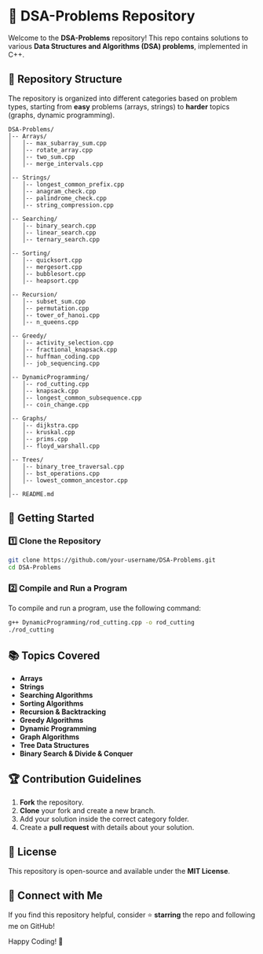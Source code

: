 # 📌 DSA-Problems Repository

Welcome to the **DSA-Problems** repository! This repo contains solutions to various **Data Structures and Algorithms (DSA) problems**, implemented in C++.

## 📂 Repository Structure
The repository is organized into different categories based on problem types, starting from **easy** problems (arrays, strings) to **harder** topics (graphs, dynamic programming).

```
DSA-Problems/
│-- Arrays/
│   │-- max_subarray_sum.cpp
│   │-- rotate_array.cpp
│   │-- two_sum.cpp
│   │-- merge_intervals.cpp
│
│-- Strings/
│   │-- longest_common_prefix.cpp
│   │-- anagram_check.cpp
│   │-- palindrome_check.cpp
│   │-- string_compression.cpp
│
│-- Searching/
│   │-- binary_search.cpp
│   │-- linear_search.cpp
│   │-- ternary_search.cpp
│
│-- Sorting/
│   │-- quicksort.cpp
│   │-- mergesort.cpp
│   │-- bubblesort.cpp
│   │-- heapsort.cpp
│
│-- Recursion/
│   │-- subset_sum.cpp
│   │-- permutation.cpp
│   │-- tower_of_hanoi.cpp
│   │-- n_queens.cpp
│
│-- Greedy/
│   │-- activity_selection.cpp
│   │-- fractional_knapsack.cpp
│   │-- huffman_coding.cpp
│   │-- job_sequencing.cpp
│
│-- DynamicProgramming/
│   │-- rod_cutting.cpp
│   │-- knapsack.cpp
│   │-- longest_common_subsequence.cpp
│   │-- coin_change.cpp
│
│-- Graphs/
│   │-- dijkstra.cpp
│   │-- kruskal.cpp
│   │-- prims.cpp
│   │-- floyd_warshall.cpp
│
│-- Trees/
│   │-- binary_tree_traversal.cpp
│   │-- bst_operations.cpp
│   │-- lowest_common_ancestor.cpp
│
│-- README.md
```

## 🚀 Getting Started
### **1️⃣ Clone the Repository**
```bash
git clone https://github.com/your-username/DSA-Problems.git
cd DSA-Problems
```

### **2️⃣ Compile and Run a Program**
To compile and run a program, use the following command:
```bash
g++ DynamicProgramming/rod_cutting.cpp -o rod_cutting
./rod_cutting
```

## 📚 Topics Covered
- **Arrays**
- **Strings**
- **Searching Algorithms**
- **Sorting Algorithms**
- **Recursion & Backtracking**
- **Greedy Algorithms**
- **Dynamic Programming**
- **Graph Algorithms**
- **Tree Data Structures**
- **Binary Search & Divide & Conquer**

## 🏆 Contribution Guidelines
1. **Fork** the repository.
2. **Clone** your fork and create a new branch.
3. Add your solution inside the correct category folder.
4. Create a **pull request** with details about your solution.

## 📜 License
This repository is open-source and available under the **MIT License**.

## 🌟 Connect with Me
If you find this repository helpful, consider ⭐ **starring** the repo and following me on GitHub!

Happy Coding! 🚀


